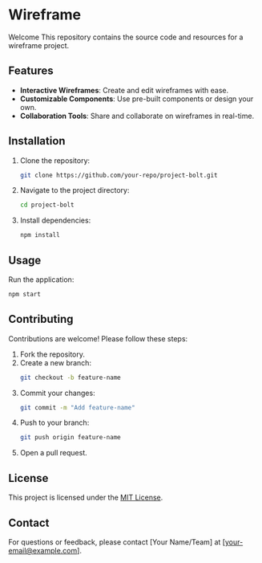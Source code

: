 # Wireframe

Welcome This repository contains the source code and resources for a wireframe project.

## Features

- **Interactive Wireframes**: Create and edit wireframes with ease.
- **Customizable Components**: Use pre-built components or design your own.
- **Collaboration Tools**: Share and collaborate on wireframes in real-time.

## Installation

1. Clone the repository:
    ```bash
    git clone https://github.com/your-repo/project-bolt.git
    ```
2. Navigate to the project directory:
    ```bash
    cd project-bolt
    ```
3. Install dependencies:
    ```bash
    npm install
    ```

## Usage

Run the application:
```bash
npm start
```

## Contributing

Contributions are welcome! Please follow these steps:

1. Fork the repository.
2. Create a new branch:
    ```bash
    git checkout -b feature-name
    ```
3. Commit your changes:
    ```bash
    git commit -m "Add feature-name"
    ```
4. Push to your branch:
    ```bash
    git push origin feature-name
    ```
5. Open a pull request.

## License

This project is licensed under the [MIT License](LICENSE).

## Contact

For questions or feedback, please contact [Your Name/Team] at [your-email@example.com].